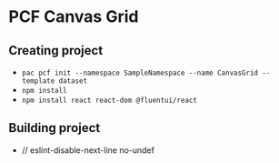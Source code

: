 # PCF Canvas Grid

## Creating project

- `pac pcf init --namespace SampleNamespace --name CanvasGrid --template dataset`
- `npm install`
- `npm install react react-dom @fluentui/react`

## Building project

- // eslint-disable-next-line no-undef
